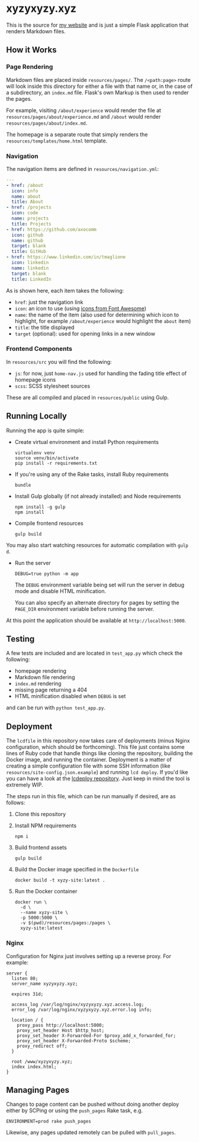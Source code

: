 # xyzyxyzy.xyz

This is the source for [my website](https://xyzyxyzy.xyz) and is just a simple Flask application that renders Markdown files.

## How it Works

### Page Rendering

Markdown files are placed inside `resources/pages/`. The `/<path:page>` route will look inside this directory for either a file with that name or, in the case of a subdirectory, an `index.md` file. Flask's own Markup is then used to render the pages.

For example, visiting `/about/experience` would render the file at `resources/pages/about/experience.md` and `/about` would render `resources/pages/about/index.md`.

The homepage is a separate route that simply renders the `resources/templates/home.html` template.

### Navigation

The navigation items are defined in `resources/navigation.yml`:

``` yaml
---
- href: /about
  icon: info
  name: about
  title: About
- href: /projects
  icon: code
  name: projects
  title: Projects
- href: https://github.com/axocomm
  icon: github
  name: github
  target: blank
  title: GitHub
- href: https://www.linkedin.com/in/tmaglione
  icon: linkedin
  name: linkedin
  target: blank
  title: LinkedIn
```

As is shown here, each item takes the following:

* `href`: just the navigation link
* `icon`: an icon to use (using [icons from Font Awesome](http://fontawesome.io/icons/))
* `name`: the name of the item (also used for determining which icon to highlight, for example `/about/experience` would highlight the `about` item)
* `title`: the title displayed
* `target` (optional): used for opening links in a new window

### Frontend Components

In `resources/src` you will find the following:

* `js`: for now, just `home-nav.js` used for handling the fading title effect of homepage icons
* `scss`: SCSS stylesheet sources

These are all compiled and placed in `resources/public` using Gulp.

## Running Locally

Running the app is quite simple:

* Create virtual environment and install Python requirements

    ```
    virtualenv venv
    source venv/bin/activate
    pip install -r requirements.txt
    ```

* If you're using any of the Rake tasks, install Ruby requirements

    ```
    bundle
    ```

* Install Gulp globally (if not already installed) and Node requirements

    ```
    npm install -g gulp
    npm install
    ```

* Compile frontend resources

    ```
    gulp build
    ```

You may also start watching resources for automatic compilation with `gulp d`.

* Run the server

    ```
    DEBUG=true python -m app
    ```

    The `DEBUG` environment variable being set will run the server in debug mode and disable HTML minification.

    You can also specify an alternate directory for pages by setting the `PAGE_DIR` environment variable before running the server.

At this point the application should be available at `http://localhost:5000`.

## Testing

A few tests are included and are located in `test_app.py` which check the following:

* homepage rendering
* Markdown file rendering
* `index.md` rendering
* missing page returning a 404
* HTML minification disabled when `DEBUG` is set

and can be run with `python test_app.py`.

## Deployment

The `lcdfile` in this repository now takes care of deployments (minus Nginx configuration, which should be forthcoming). This file just contains some lines of Ruby code that handle things like cloning the repository, building the Docker image, and running the container. Deployment is a matter of creating a simple configuration file with some SSH information (like `resources/site-config.json.example`) and running `lcd deploy`. If you'd like you can have a look at the [lcdeploy repository](https://github.com/axocomm/lcdeploy). Just keep in mind the tool is extremely WIP.

The steps run in this file, which can be run manually if desired, are as follows:

1. Clone this repository

2. Install NPM requirements

    `npm i`
    
3. Build frontend assets

    `gulp build`
    
4. Build the Docker image specified in the `Dockerfile`

    `docker build -t xyzy-site:latest .`
    
5. Run the Docker container

    ```
    docker run \
      -d \
      --name xyzy-site \
      -p 5000:5000 \
      -v $(pwd)/resources/pages:/pages \
      xyzy-site:latest
    ```

### Nginx

Configuration for Nginx just involves setting up a reverse proxy. For example:

``` nginx
server {
  listen 80;
  server_name xyzyxyzy.xyz;

  expires 31d;

  access_log /var/log/nginx/xyzyxyzy.xyz.access.log;
  error_log /var/log/nginx/xyzyxyzy.xyz.error.log info;

  location / {
    proxy_pass http://localhost:5000;
    proxy_set_header Host $http_host;
    proxy_set_header X-Forwarded-For $proxy_add_x_forwarded_for;
    proxy_set_header X-Forwarded-Proto $scheme;
    proxy_redirect off;
  }

  root /www/xyzyxyzy.xyz;
  index index.html;
}
```

## Managing Pages

Changes to page content can be pushed without doing another deploy either by SCPing or using the `push_pages` Rake task, e.g.

```
ENVIRONMENT=prod rake push_pages
```

Likewise, any pages updated remotely can be pulled with `pull_pages`.
